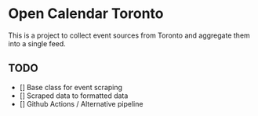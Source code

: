 # Open Calendar Toronto

This is a project to collect event sources from Toronto and aggregate them into a single feed.

## TODO

- [] Base class for event scraping
- [] Scraped data to formatted data
- [] Github Actions / Alternative pipeline
